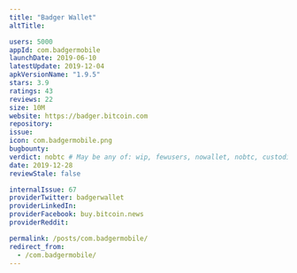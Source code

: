 ```yaml
---
title: "Badger Wallet"
altTitle: 

users: 5000
appId: com.badgermobile
launchDate: 2019-06-10
latestUpdate: 2019-12-04
apkVersionName: "1.9.5"
stars: 3.9
ratings: 43
reviews: 22
size: 10M
website: https://badger.bitcoin.com
repository: 
issue: 
icon: com.badgermobile.png
bugbounty: 
verdict: nobtc # May be any of: wip, fewusers, nowallet, nobtc, custodial, nosource, nonverifiable, verifiable, bounty
date: 2019-12-28
reviewStale: false

internalIssue: 67
providerTwitter: badgerwallet
providerLinkedIn: 
providerFacebook: buy.bitcoin.news
providerReddit: 

permalink: /posts/com.badgermobile/
redirect_from:
  - /com.badgermobile/
---
```



